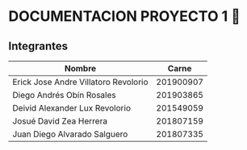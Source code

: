 # **DOCUMENTACION PROYECTO 1 📑**

<div id = 'integrantes'/>

## Integrantes
| Nombre | Carne | 
|--------|-------|
| Erick Jose Andre Villatoro Revolorio | 201900907 |
| Diego Andrés Obín Rosales | 201903865 | 
| Deivid Alexander Lux Revolorio | 201549059 |
| Josué David Zea Herrera| 201807159 | 
| Juan Diego Alvarado Salguero | 201807335 |